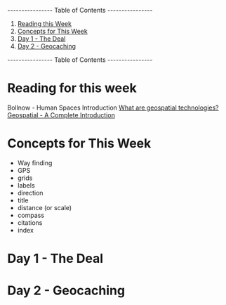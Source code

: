 ---------------- Table of Contents ---------------- 

1. [Reading this Week](#reading)
2. [Concepts for This Week](#thisweek)
3. [Day 1 - The Deal](#day1)
4. [Day 2 - Geocaching](#day2)

---------------- Table of Contents ---------------- 
# <a id="reading"></a>Reading for this week
Bollnow - Human Spaces Introduction
[What are geospatial technologies?](https://www.aaas.org/programs/scientific-responsibility-human-rights-law/overview-geospatial-project#:~:text=Geospatial%20technologies%20is%20a%20term,were%20drawn%20in%20prehistoric%20times.)
[Geospatial - A Complete Introduction](https://www.heavy.ai/learn/geospatial#:~:text=Geospatial%20technology%20is%20used%20to,environmental%20events%20and%20socioeconomic%20trends.)
# <a id = "thisweek"></a>Concepts for This Week 
* Way finding
* GPS
* grids 
* labels 
* direction 
* title 
* distance (or scale)
* compass 
* citations
* index

# <a id = "day1"></a>Day 1 - The Deal



# <a id="day2"></a>Day 2 - Geocaching